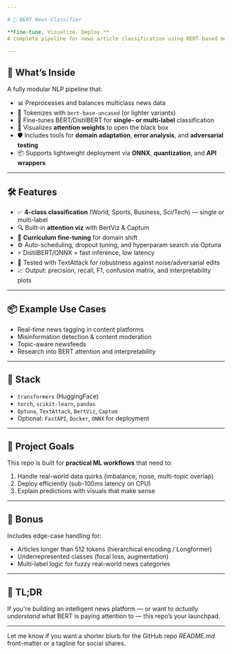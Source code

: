 ```yaml
---

# 🧠 BERT News Classifier

**Fine-tune. Visualize. Deploy.**
A complete pipeline for news article classification using BERT-based models — built for clarity, scalability, and real-world robustness.

---
```


## 🚀 What’s Inside

A fully modular NLP pipeline that:

* 📊 Preprocesses and balances multiclass news data
* 🧩 Tokenizes with `bert-base-uncased` (or lighter variants)
* 🔧 Fine-tunes BERT/DistilBERT for **single- or multi-label** classification
* 🧠 Visualizes **attention weights** to open the black box
* 🛡️ Includes tools for **domain adaptation**, **error analysis**, and **adversarial testing**
* 📦 Supports lightweight deployment via **ONNX**, **quantization**, and **API wrappers**

---

## 🛠️ Features

* ✅ **4-class classification** (World, Sports, Business, Sci/Tech) — single or multi-label
* 🔍 Built-in **attention viz** with BertViz & Captum
* 🔁 **Curriculum fine-tuning** for domain shift
* ⚙️ Auto-scheduling, dropout tuning, and hyperparam search via Optuna
* ⚡ DistilBERT/ONNX = fast inference, low latency
* 🧪 Tested with TextAttack for robustness against noise/adversarial edits
* 📈 Output: precision, recall, F1, confusion matrix, and interpretability plots

---

## 📦 Example Use Cases

* Real-time news tagging in content platforms
* Misinformation detection & content moderation
* Topic-aware newsfeeds
* Research into BERT attention and interpretability

---

## 🧱 Stack

* `transformers` (HuggingFace)
* `torch`, `scikit-learn`, `pandas`
* `Optuna`, `TextAttack`, `BertViz`, `Captum`
* Optional: `FastAPI`, `Docker`, `ONNX` for deployment

---

## 📌 Project Goals

This repo is built for **practical ML workflows** that need to:

1. Handle real-world data quirks (imbalance, noise, multi-topic overlap)
2. Deploy efficiently (sub-100ms latency on CPU)
3. Explain predictions with visuals that make sense

---

## 🧪 Bonus

Includes edge-case handling for:

* Articles longer than 512 tokens (hierarchical encoding / Longformer)
* Underrepresented classes (focal loss, augmentation)
* Multi-label logic for fuzzy real-world news categories

---

## 🧠 TL;DR

If you're building an intelligent news platform — or want to *actually understand* what BERT is paying attention to — this repo’s your launchpad.

---

Let me know if you want a shorter blurb for the GitHub repo *README.md* front-matter or a tagline for social shares.
